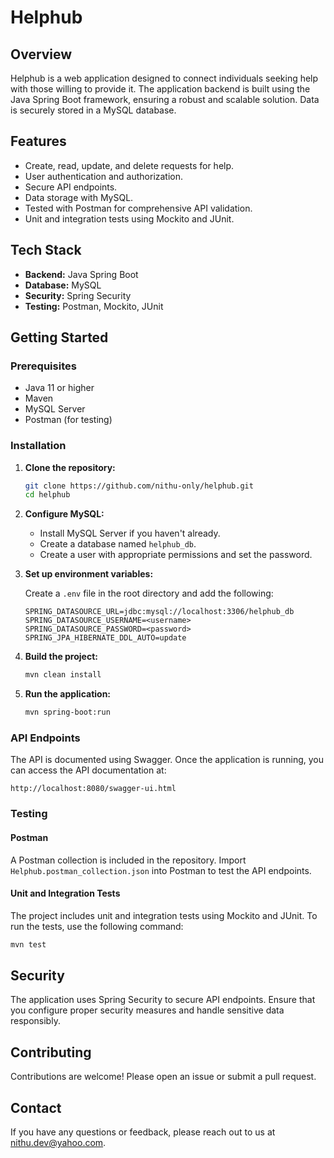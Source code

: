 # Helphub

## Overview

Helphub is a web application designed to connect individuals seeking help with those willing to provide it. The application backend is built using the Java Spring Boot framework, ensuring a robust and scalable solution. Data is securely stored in a MySQL database.

## Features

- Create, read, update, and delete requests for help.
- User authentication and authorization.
- Secure API endpoints.
- Data storage with MySQL.
- Tested with Postman for comprehensive API validation.
- Unit and integration tests using Mockito and JUnit.

## Tech Stack

- **Backend:** Java Spring Boot
- **Database:** MySQL
- **Security:** Spring Security
- **Testing:** Postman, Mockito, JUnit

## Getting Started

### Prerequisites

- Java 11 or higher
- Maven
- MySQL Server
- Postman (for testing)

### Installation

1. **Clone the repository:**

    ```bash
    git clone https://github.com/nithu-only/helphub.git
    cd helphub
    ```

2. **Configure MySQL:**

    - Install MySQL Server if you haven't already.
    - Create a database named `helphub_db`.
    - Create a user with appropriate permissions and set the password.

3. **Set up environment variables:**

    Create a `.env` file in the root directory and add the following:

    ```env
    SPRING_DATASOURCE_URL=jdbc:mysql://localhost:3306/helphub_db
    SPRING_DATASOURCE_USERNAME=<username>
    SPRING_DATASOURCE_PASSWORD=<password>
    SPRING_JPA_HIBERNATE_DDL_AUTO=update
    ```

4. **Build the project:**

    ```bash
    mvn clean install
    ```

5. **Run the application:**

    ```bash
    mvn spring-boot:run
    ```

### API Endpoints

The API is documented using Swagger. Once the application is running, you can access the API documentation at:

```
http://localhost:8080/swagger-ui.html
```

### Testing

#### Postman

A Postman collection is included in the repository. Import `Helphub.postman_collection.json` into Postman to test the API endpoints.

#### Unit and Integration Tests

The project includes unit and integration tests using Mockito and JUnit. To run the tests, use the following command:

```bash
mvn test
```

## Security

The application uses Spring Security to secure API endpoints. Ensure that you configure proper security measures and handle sensitive data responsibly.

## Contributing

Contributions are welcome! Please open an issue or submit a pull request.

## Contact

If you have any questions or feedback, please reach out to us at nithu.dev@yahoo.com.
